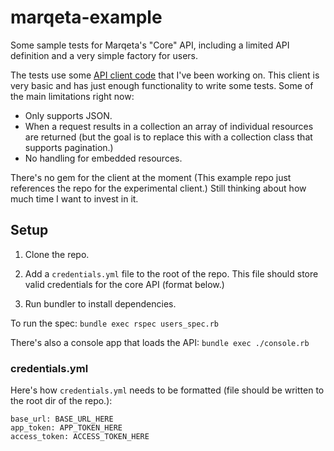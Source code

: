 # marqeta-example
Some sample tests for Marqeta's "Core" API, including a limited API definition and a very simple factory for users.

The tests use some [API client code](https://github.com/jfitisoff/klient) that I've been working on. This client is very basic and has just enough functionality to write some tests. Some of the main limitations right now:
 * Only supports JSON.
 * When a request results in a collection an array of individual resources are returned (but the goal is to replace this with a collection class that supports pagination.)
 * No handling for embedded resources.

There's no gem for the client at the moment (This example repo just references the repo for the experimental client.) Still thinking about how much time I want to invest in it.

## Setup
1. Clone the repo.

2. Add a `credentials.yml` file to the root of the repo. This file should store valid credentials for the core API (format below.)

3. Run bundler to install dependencies.

To run the spec: `bundle exec rspec users_spec.rb`

There's also a console app that loads the API: `bundle exec ./console.rb`

### credentials.yml
Here's how `credentials.yml` needs to be formatted (file should be written to the root dir of the repo.):

```
base_url: BASE_URL_HERE
app_token: APP_TOKEN_HERE
access_token: ACCESS_TOKEN_HERE
```
